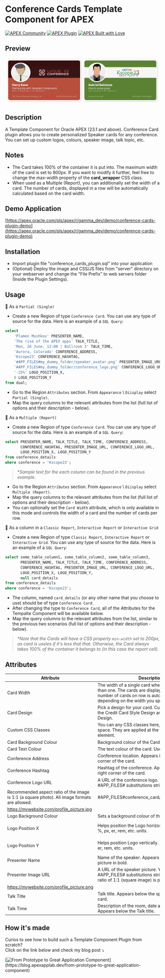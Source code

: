 # Conference Cards Template Component for APEX
[![APEX Community](https://cdn.rawgit.com/Dani3lSun/apex-github-badges/78c5adbe/badges/apex-community-badge.svg)](https://apex.oracle.com/pls/apex/r/gamma_dev/demo/) [![APEX Plugin](https://cdn.rawgit.com/Dani3lSun/apex-github-badges/b7e95341/badges/apex-plugin-badge.svg)](https://apex.oracle.com/pls/apex/r/gamma_dev/demo/)
[![APEX Built with Love](https://cdn.rawgit.com/Dani3lSun/apex-github-badges/7919f913/badges/apex-love-badge.svg)](https://apex.oracle.com/pls/apex/r/gamma_dev/demo/)

## Preview
![Conference Cards in each of the two available designs](https://raw.githubusercontent.com/plamen9/apex-plugins-conference-cards/main/demo_1.jpg "Conference Cards in each of the two available designs")

## Description
A Template Component for Oracle APEX (23.1 and above). Conference Card plugin allows you to create personalized Speaker cards for any conference. You can set up custom logos, colours, speaker image, talk topic, etc.

## Notes
- The Card takes 100% of the container it is put into. The maximum width of the card is set to 800px. If you want to modify it further, feel free to change the max-width property of the **card_wrapper** CSS class.
- When used as a Multiple (Report), you can additionally set the width of a card. The number of cards, displayed in a row will be automatically calculated based on the card width. 

## Demo Application
[https://apex.oracle.com/pls/apex/r/gamma_dev/demo/conference-cards-plugin-demo](https://apex.oracle.com/pls/apex/r/gamma_dev/demo/conference-cards-plugin-demo)

## Installation
- Import plugin file "conference_cards_plugin.sql" into your application
- (Optional) Deploy the image and CSS/JS files from "server" directory on your webserver and change the "File Prefix" to web servers folder (Inside the Plugin Settings).

## Usage
🔸 As a `Partial (Single)`
- Create a new Region of type `Conference Card`. You can use any type of source for the data. Here is an example of a `SQL Query`:
```sql
select
    'Plamen Mushkov' PRESENTER_NAME,
    'The rise of the APEX apps' TALK_TITLE,
    'Mon, 26 June, 12:00 | Ballroom 3' TALK_TIME, 
    'Aurora, Colorado' CONFERENCE_ADDRESS,
    'Kscope23' CONFERENCE_HASHTAG,
    '#APP_FILES#my_dummy_folder/speaker_avatar.png' PRESENTER_IMAGE_URL,
    '#APP_FILES#my_dummy_folder/conference_logo.png' CONFERENCE_LOGO_URL,
    '-25%' LOGO_POSITION_X,
    0 LOGO_POSITION_Y
from dual;
```
- Go to the Region `Attributes` section. From `Appearance` \ `Diisplay` select `Partial (Single)`.
- Map the query columns to the relevant attributes from the list (full list of options and their description - below).

🔸 As a `Multiple (Report)`
- Create a new Region of type `Conference Card`. You can use any type of source for the data. Here is an example of a `SQL Query`:
```sql
select PRESENTER_NAME, TALK_TITLE, TALK_TIME, CONFERENCE_ADDRESS,
       CONFERENCE_HASHTAG, PRESENTER_IMAGE_URL, CONFERENCE_LOGO_URL,
       LOGO_POSITION_X, LOGO_POSITION_Y
from conference_details
where conference = 'Kscope23';
```
> **Sample text for the each column can be found in the previous example.*
- Go to the Region `Attributes` section. From `Appearance` \ `Diisplay` select `Multiple (Report)`.
- Map the query columns to the relevant attributes from the list (full list of options and their description - below).
- You can optionally set the `Card Width` attribute, which is only available in this mode and controls the width of a card and the number of cards per row.

🔸 As a column in a `Classic Report`, `Interactive Report` or `Interactive Grid`
- Create a new Region of type `Classic Report`, `Interactive Report` or `Interactive Grid`.  You can use any type of source for the data. Here is an example of a `SQL Query`:
```sql
select some_table_column1, some_table_column2, some_table_column3,
       PRESENTER_NAME, TALK_TITLE, TALK_TIME, CONFERENCE_ADDRESS,
       CONFERENCE_HASHTAG, PRESENTER_IMAGE_URL, CONFERENCE_LOGO_URL,
       LOGO_POSITION_X, LOGO_POSITION_Y,
       null card_details
from conference_details
where conference = 'Kscope23';
```
- The column, named `card_details` (or any other name that you choose to use) should be of type `Conference Card`.
- After changing the type to `Conference Card`, all of the Attributes for the Tempalte Component will be available below.
- Map the query columns to the relevant attributes from the list, similar to the previous two scenarios (full list of options and their description - below).
> **Note that the Cards will have a CSS property `min-width` set to 200px, as card is useles if it's less that that. Otherwise, the Card always takes 100% of the container it belongs to (in this case the report cell).*

## Attributes
| Attribute  | Description  | Examples |
|---|---|---|
| Card Width | The width of a single card when you display more than one. The cards are displayed in a grid and the number of cards on row is automatically changed, depending on the width you specify.  | 300px </br> 30rem </br> 20% | 
| Card Design | Pick a design for your card. Currently supported are the Credit Card Style Design and Linkedin Style Design.  | Credit Card Style </br> Linkedin Style  | 
| Custom CSS Classes  | You can any CSS classes here, separated by a space. They are applied at the card_wrapper DIV element.  | padding-sm </br> margin-left-md margin-right-md </br>  my_custom_css_class  |
| Card Background Colour | Background colour of the Card. | #C74634 |
| Card Text Colour | The text colour of the card. Use HEX values. | #FFFFFF |
| Conference Address | Conference location. Appears in the bottom left corner of the card. | 510 Oracle Parkway, Reading, UK |
| Conference Hashtag | Hashtag of the conference. Appears in the bottom right corner of the card. | orclapex |
| Conference Logo URL | A URL of the conference logo. You can use #APP_FILES# substitutions strings too. </br>
Recommended aspect ratio of the image is 1:1 (a square photo). All image formats are allowed. | #APP_FILES#conference_card/conference_logo.png </br>
https://mywebsite.com/profile_picture.jpg |
| Logo Background Colour | Sets a background colour of the Logo region. | #3F0B0E |
| Logo Position X | Helps position the Logo horizontally. You can use %, px, er, rem, etc. units. | 25% </br> 35px </br> 2rem |
| Logo Position Y | Helps position Logo vertically. You can use %, px, er, rem, etc. units. | 25% </br> 35px </br> 2rem |
| Presenter Name | Name of the speaker. Appears below the profile picture in bold. | Plamen Mushkov |
| Presenter Image URL | A URL of the speaker picture. You can use #APP_FILES# substitutions strings too. An aspect ratio of 1:1 (square image) is preferred. | #APP_FILES#conference_card/profile_400x400.jpeg </br>
https://mywebsite.com/profile_picture.png |
| Talk Title | Talk title. Appears below the speaker name on the card. | Starting big with Template Components |
| Talk Time | Description of the room, date and time of the talk. Appears below the Talk title. | Mon, 26 June, 17:30 | Ballroom 3 |

## How it's made
Curios to see how to build such a Template Component Plugin from scratch? </br>
Click on the link below and check my blog post ⤵️

[![From Prototype to Great Application Component](https://cdn.hashnode.com/res/hashnode/image/upload/v1698171884930/8b330d44-8407-43fd-bc79-a33f04e4a886.png?w=600&h=315&fit=crop&crop=entropy&auto=compress,format&format=webp')](https://blog.apexapplab.dev/from-prototype-to-great-application-component)


